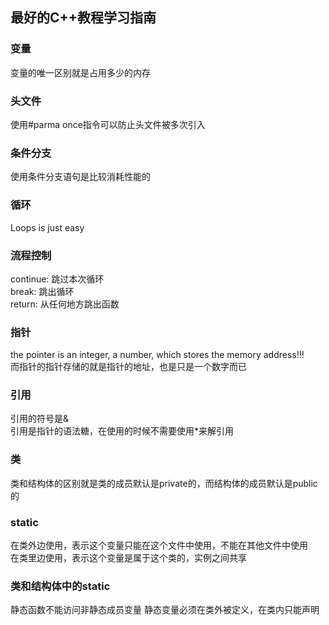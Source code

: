 ## 最好的C++教程学习指南

### 变量
变量的唯一区别就是占用多少的内存

### 头文件
使用#parma once指令可以防止头文件被多次引入

### 条件分支
使用条件分支语句是比较消耗性能的

### 循环
Loops is just easy

### 流程控制
continue: 跳过本次循环<br>
break: 跳出循环<br>
return: 从任何地方跳出函数<br>

### 指针
the pointer is an integer, a number, which stores the memory address!!!<br>
而指针的指针存储的就是指针的地址，也是只是一个数字而已

### 引用
引用的符号是&<br>
引用是指针的语法糖，在使用的时候不需要使用*来解引用

### 类
类和结构体的区别就是类的成员默认是private的，而结构体的成员默认是public的

### static
在类外边使用，表示这个变量只能在这个文件中使用，不能在其他文件中使用<br>
在类里边使用，表示这个变量是属于这个类的，实例之间共享

### 类和结构体中的static
静态函数不能访问非静态成员变量
静态变量必须在类外被定义，在类内只能声明

###